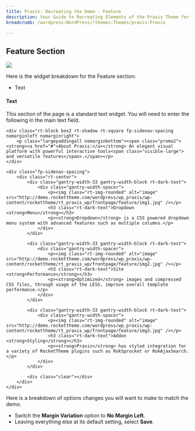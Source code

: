 ```yaml
---
title: Praxis: Recreating the Demo - Feature
description: Your Guide to Recreating Elements of the Praxis Theme for WordPress
breadcrumb: /wordpress:WordPress/!themes:Themes/praxis:Praxis

---
```


Feature Section
-----

![][demo]

Here is the widget breakdown for the Feature section:

* Text

#### Text

This section of the page is a standard text widget. You will need to enter the following in the main text field.

~~~
<div class="rt-block box2 rt-shadow rt-square fp-sidenav-spacing nomarginleft nomarginright">
    <p class="largepaddingall nomarginbottom"><span class="promo2"><strong><a href="#">About Praxis:</a></strong> An elegant visual platform with powerful interactive tools<span class="visible-large"> and versatile features</span>.</span></p>
</div>

<div class="fp-sidenav-spacing">	
	<div class="rt-center">
		<div class="gantry-width-33 gantry-width-block rt-dark-text">
			<div class="gantry-width-spacer">
				<p><img class="rt-img-rounded" alt="image" src="http://demo.rockettheme.com/wordpress/wp_praxis/wp-content/rockettheme/rt_praxis_wp/frontpage/feature/img1.jpg" /></p>
				<h3 class="rt-dark-text">Dropdown <strong>Menu</strong></h3>
				<p><strong>Dropdown</strong> is a CSS powered dropdown menu system with advanced features such as multiple columns.</p>
			</div>
		</div>

		<div class="gantry-width-33 gantry-width-block rt-dark-text">
			<div class="gantry-width-spacer">
				<p><img class="rt-img-rounded" alt="image" src="http://demo.rockettheme.com/wordpress/wp_praxis/wp-content/rockettheme/rt_praxis_wp/frontpage/feature/img2.jpg" /></p>
				<h3 class="rt-dark-text">Site <strong>Performance</strong></h3>
				<p><strong>Optimized</strong> images and compressed CSS files, through usage of the LESS, improve overall template performance.</p>
			</div>
		</div>

		<div class="gantry-width-33 gantry-width-block rt-dark-text">
			<div class="gantry-width-spacer">
				<p><img class="rt-img-rounded" alt="image" src="http://demo.rockettheme.com/wordpress/wp_praxis/wp-content/rockettheme/rt_praxis_wp/frontpage/feature/img3.jpg" /></p>
				<h3 class="rt-dark-text">Addon <strong>Styling</strong></h3>
				<p><strong>Praxis</strong> has styled integration for a variety of RocketTheme plugins such as RokSprocket or RokAjaxSearch.</p>
			</div>
		</div>

		<div class="clear"></div>
	</div>	
</div>
~~~

Here is a breakdown of options changes you will want to make to match the demo.

* Switch the **Margin Variation** option to **No Margin Left**.
* Leaving everything else at its default setting, select **Save**.

[demo]: assets/demo_5.jpeg
[roksprocket]: ../../plugins/roksprocket/